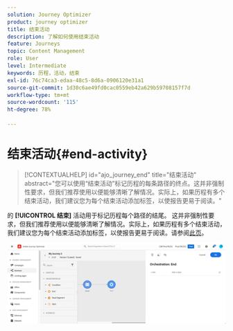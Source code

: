 ```yaml
---
solution: Journey Optimizer
product: journey optimizer
title: 结束活动
description: 了解如何使用结束活动
feature: Journeys
topic: Content Management
role: User
level: Intermediate
keywords: 历程，活动，结束
exl-id: 76c74ca3-edaa-48c5-8d6a-0906120e31a1
source-git-commit: 1d30c6ae49fd0cac0559eb42a629b59708157f7d
workflow-type: tm+mt
source-wordcount: '115'
ht-degree: 78%

---
```


# 结束活动{#end-activity}

>[!CONTEXTUALHELP]
>id="ajo_journey_end"
>title="结束活动"
>abstract="您可以使用“结束活动”标记历程的每条路径的终点。这并非强制性要求，但我们推荐使用以便能够清晰了解情况。实际上，如果历程有多个结束活动，我们建议您为每个结束活动添加标签，以使报告更易于阅读。"

的 **[!UICONTROL 结束]** 活动用于标记历程每个路径的结尾。 这并非强制性要求，但我们推荐使用以便能够清晰了解情况。实际上，如果历程有多个结束活动，我们建议您为每个结束活动添加标签，以使报告更易于阅读。请参阅[此页](../reports/live-report.md)。

![](assets/journey54.png)

